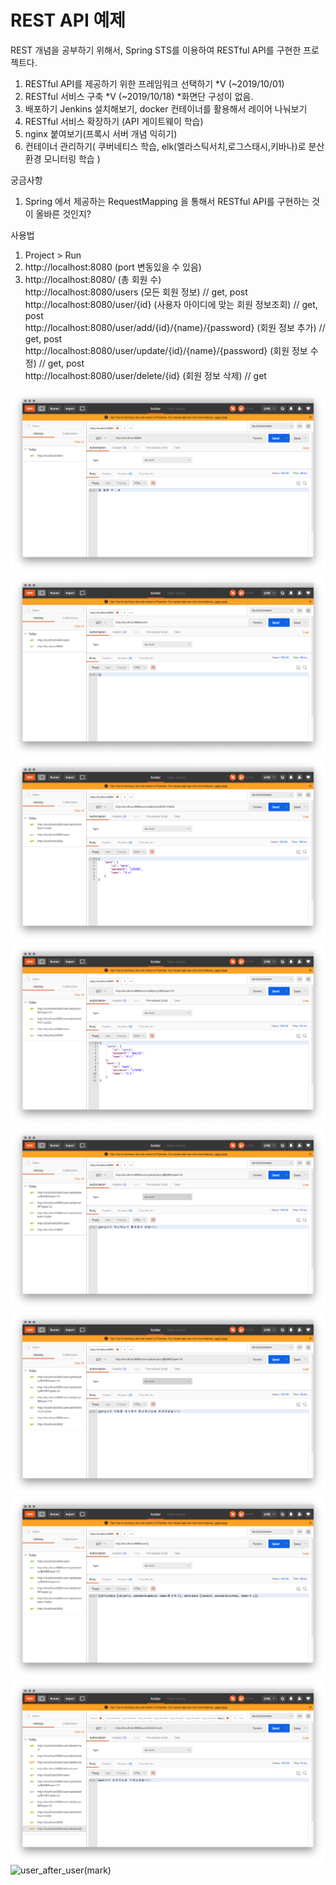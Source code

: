 # REST API 예제

REST 개념을 공부하기 위해서, Spring STS를 이용하여 RESTful API를 구현한 프로젝트다.


1. RESTful API를 제공하기 위한 프레임워크 선택하기 *V (~2019/10/01)
2. RESTful 서비스 구축 *V (~2019/10/18) *화면단 구성이 없음.
3. 배포하기 Jenkins 설치해보기, docker 컨테이너를 활용해서 레이어 나눠보기
4. RESTful 서비스 확장하기 (API 게이트웨이 학습)
5. nginx 붙여보기(프록시 서버 개념 익히기)
6. 컨테이너 관리하기( 쿠버네티스 학습, elk(엘라스틱서치,로그스태시,키바나)로 분산 환경 모니터링 학습 )


궁금사항
1. Spring 에서 제공하는 RequestMapping 을 통해서 RESTful API를 구현하는 것이 올바른 것인지?


사용법
1. Project > Run
2. http://localhost:8080 (port 변동있을 수 있음)
3. http://localhost:8080/ (총 회원 수)  
   http://localhost:8080/users (모든 회원 정보) // get, post  
   http://localhost:8080/user/{id} (사용자 아이디에 맞는 회원 정보조회) // get, post  
   http://localhost:8080/user/add/{id}/{name}/{password} (회원 정보 추가) // get, post  
   http://localhost:8080/user/update/{id}/{name}/{password} (회원 정보 수정) // get, post  
   http://localhost:8080/user/delete/{id} (회원 정보 삭제) // get


![main](./screenshot/0.main.png)   
![init_users](./screenshot/1.init_users.png)
![add_user(mark)](./screenshot/2.add_user(mark).png)
![add_user(jerry)](./screenshot/3.add_user(jerry).png)
![update_user(jerry)_failed](./screenshot/4.update_user(jerry)_failed.png)
![update_user(jerry)_success](./screenshot/5.update_user(jerry)_success.png)
![users_after_update](./screenshot/6.users_after_update.png)
![delete_user(mark)](./screenshot/7.delete_user(mark).png)
![user_after_user(mark)](./screentshot/8.user_after_user(mark).png)
